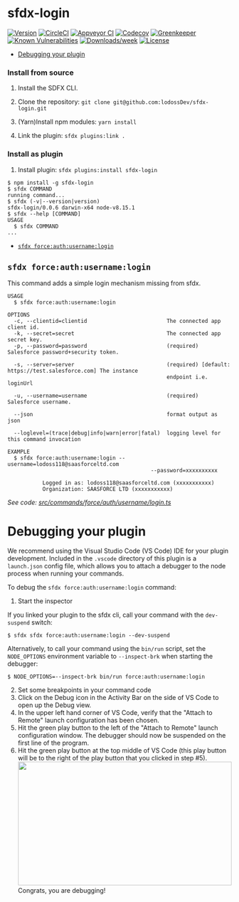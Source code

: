 sfdx-login
==========

[![Version](https://img.shields.io/npm/v/sfdx-login.svg)](https://npmjs.org/package/sfdx-login)
[![CircleCI](https://circleci.com/gh/Downloads/sfdx-login/tree/master.svg?style=shield)](https://circleci.com/gh/Downloads/sfdx-login/tree/master)
[![Appveyor CI](https://ci.appveyor.com/api/projects/status/github/Downloads/sfdx-login?branch=master&svg=true)](https://ci.appveyor.com/project/heroku/sfdx-login/branch/master)
[![Codecov](https://codecov.io/gh/Downloads/sfdx-login/branch/master/graph/badge.svg)](https://codecov.io/gh/Downloads/sfdx-login)
[![Greenkeeper](https://badges.greenkeeper.io/Downloads/sfdx-login.svg)](https://greenkeeper.io/)
[![Known Vulnerabilities](https://snyk.io/test/github/Downloads/sfdx-login/badge.svg)](https://snyk.io/test/github/Downloads/sfdx-login)
[![Downloads/week](https://img.shields.io/npm/dw/sfdx-login.svg)](https://npmjs.org/package/sfdx-login)
[![License](https://img.shields.io/npm/l/sfdx-login.svg)](https://github.com/Downloads/sfdx-login/blob/master/package.json)

<!-- toc -->
* [Debugging your plugin](#debugging-your-plugin)
<!-- tocstop -->
<!-- install -->
### Install from source

1. Install the SDFX CLI.

2. Clone the repository: `git clone git@github.com:lodossDev/sfdx-login.git`

3. (Yarn)Install npm modules: `yarn install`

4. Link the plugin: `sfdx plugins:link .`

### Install as plugin

1. Install plugin: `sfdx plugins:install sfdx-login`

<!-- usage -->
```sh-session
$ npm install -g sfdx-login
$ sfdx COMMAND
running command...
$ sfdx (-v|--version|version)
sfdx-login/0.0.6 darwin-x64 node-v8.15.1
$ sfdx --help [COMMAND]
USAGE
  $ sfdx COMMAND
...
```
<!-- usagestop -->
<!-- commands -->
* [`sfdx force:auth:username:login`](#sfdx-forceauthusernamelogin)

## `sfdx force:auth:username:login`

This command adds a simple login mechanism missing from sfdx.

```
USAGE
  $ sfdx force:auth:username:login

OPTIONS
  -c, --clientid=clientid                         The connected app client id.
  -k, --secret=secret                             The connected app secret key.
  -p, --password=password                         (required) Salesforce password+security token.

  -s, --server=server                             (required) [default: https://test.salesforce.com] The instance
                                                  endpoint i.e. loginUrl

  -u, --username=username                         (required) Salesforce username.

  --json                                          format output as json

  --loglevel=(trace|debug|info|warn|error|fatal)  logging level for this command invocation

EXAMPLE
  $ sfdx force:auth:username:login --username=lodoss118@saasforceltd.com 
                                             --password=xxxxxxxxxx
 
           Logged in as: lodoss118@saasforceltd.com (xxxxxxxxxxx)
           Organization: SAASFORCE LTD (xxxxxxxxxxx)
```

_See code: [src/commands/force/auth/username/login.ts](https://github.com/lodossDev/sfdx-login/blob/v0.0.6/src/commands/force/auth/username/login.ts)_
<!-- commandsstop -->
<!-- debugging-your-plugin -->
# Debugging your plugin
We recommend using the Visual Studio Code (VS Code) IDE for your plugin development. Included in the `.vscode` directory of this plugin is a `launch.json` config file, which allows you to attach a debugger to the node process when running your commands.

To debug the `sfdx force:auth:username:login` command: 
1. Start the inspector
  
If you linked your plugin to the sfdx cli, call your command with the `dev-suspend` switch: 
```sh-session
$ sfdx sfdx force:auth:username:login --dev-suspend
```
  
Alternatively, to call your command using the `bin/run` script, set the `NODE_OPTIONS` environment variable to `--inspect-brk` when starting the debugger:
```sh-session
$ NODE_OPTIONS=--inspect-brk bin/run force:auth:username:login
```

2. Set some breakpoints in your command code
3. Click on the Debug icon in the Activity Bar on the side of VS Code to open up the Debug view.
4. In the upper left hand corner of VS Code, verify that the "Attach to Remote" launch configuration has been chosen.
5. Hit the green play button to the left of the "Attach to Remote" launch configuration window. The debugger should now be suspended on the first line of the program. 
6. Hit the green play button at the top middle of VS Code (this play button will be to the right of the play button that you clicked in step #5).
<br><img src=".images/vscodeScreenshot.png" width="480" height="278"><br>
Congrats, you are debugging!
